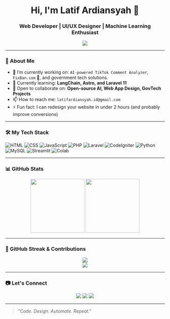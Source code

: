 <h1 align="center">Hi, I'm Latif Ardiansyah 👋</h1>
<h3 align="center">Web Developer | UI/UX Designer | Machine Learning Enthusiast</h3>

<p align="center">
  <img src="https://readme-typing-svg.herokuapp.com/?lines=Welcome+to+my+GitHub!;I+love+to+build+cool+things+💻;Let's+collaborate+and+learn+together!" />
</p>

---

### 🧠 About Me
- 🔭 I’m currently working on: `AI-powered TikTok Comment Analyzer`, `FixBan.com` 🛞, and government tech solutions.
- 🌱 Currently learning: **LangChain, Astro, and Laravel 11**
- 👯 Open to collaborate on: **Open-source AI, Web App Design, GovTech Projects**
- 📫 How to reach me: `latifardiansyah.id@gmail.com`
- ⚡ Fun fact: I can redesign your website in under 2 hours (and probably improve conversions)

---

### 🛠️ My Tech Stack

![HTML](https://img.shields.io/badge/-HTML5-E34F26?logo=html5&logoColor=fff&style=flat)
![CSS](https://img.shields.io/badge/-CSS3-1572B6?logo=css3&logoColor=fff&style=flat)
![JavaScript](https://img.shields.io/badge/-JavaScript-F7DF1E?logo=javascript&logoColor=000&style=flat)
![PHP](https://img.shields.io/badge/-PHP-777BB4?logo=php&logoColor=fff&style=flat)
![Laravel](https://img.shields.io/badge/-Laravel-F9322C?logo=laravel&logoColor=fff&style=flat)
![CodeIgniter](https://img.shields.io/badge/-CodeIgniter-E44D26?logo=codeigniter&logoColor=fff&style=flat)
![Python](https://img.shields.io/badge/-Python-3776AB?logo=python&logoColor=fff&style=flat)
![MySQL](https://img.shields.io/badge/-MySQL-4479A1?logo=mysql&logoColor=fff&style=flat)
![Streamlit](https://img.shields.io/badge/-Streamlit-FF4B4B?logo=streamlit&logoColor=fff&style=flat)
![Colab](https://img.shields.io/badge/-Google%20Colab-F9AB00?logo=googlecolab&logoColor=fff&style=flat)

---

### 📊 GitHub Stats

<p align="center">
  <img src="https://github-readme-stats.vercel.app/api?username=tipposyah&show_icons=true&theme=tokyonight&count_private=true" height="170">
  <img src="https://github-readme-stats.vercel.app/api/top-langs/?username=tipposyah&layout=compact&theme=tokyonight" height="170">
</p>

---

### 🧩 GitHub Streak & Contributions

<p align="center">
  <img src="https://github-readme-streak-stats.herokuapp.com/?user=tipposyah&theme=tokyonight&hide_border=true" />
  <br>
  <img src="https://activity-graph.herokuapp.com/graph?username=tipposyah&theme=tokyonight&hide_border=true" />
</p>

---

### 📷 Let's Connect

<p align="center">
  <a href="https://www.tiktok.com/@tipposyah" target="_blank"><img src="https://img.shields.io/badge/TikTok-%23000000.svg?style=for-the-badge&logo=tiktok&logoColor=white"/></a>
  <a href="mailto:latifardiansyah.id@gmail.com"><img src="https://img.shields.io/badge/Gmail-D14836?style=for-the-badge&logo=gmail&logoColor=white"/></a>
  <a href="https://www.linkedin.com/in/latifardiansyah" target="_blank"><img src="https://img.shields.io/badge/LinkedIn-%230077B5.svg?style=for-the-badge&logo=linkedin&logoColor=white"/></a>
</p>

---

> *"Code. Design. Automate. Repeat."*

